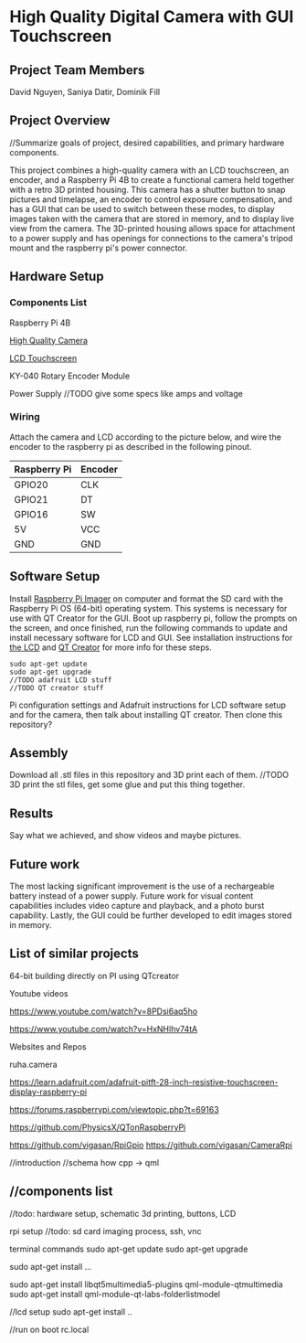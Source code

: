 # High Quality Digital Camera with GUI Touchscreen

## Project Team Members

David Nguyen, Saniya Datir, Dominik Fill

## Project Overview

//Summarize goals of project, desired capabilities, and primary hardware components.

This project combines a high-quality camera with an LCD touchscreen, an encoder, and a Raspberry Pi 4B to create a functional camera held together with a retro 3D printed housing.  This camera has a shutter button to snap pictures and timelapse, an encoder to control exposure compensation, and has a GUI that can be used to switch between these modes, to display images taken with the camera that are stored in memory, and to display live view from the camera.  The 3D-printed housing allows space for attachment to a power supply and has openings for connections to the camera's tripod mount and the raspberry pi's power connector.

## Hardware Setup

### Components List

Raspberry Pi 4B

[High Quality Camera](https://www.adafruit.com/product/4561)

[LCD Touchscreen](https://www.adafruit.com/product/1601)

KY-040 Rotary Encoder Module

Power Supply //TODO give some specs like amps and voltage

### Wiring

Attach the camera and LCD according to the picture below, and wire the encoder to the raspberry pi as described in the following pinout.

|Raspberry Pi|Encoder|
|---|---|
|GPIO20|CLK|
|GPIO21|DT|
|GPIO16|SW|
|5V|VCC|
|GND|GND|

## Software Setup

Install [Raspberry Pi Imager](https://www.raspberrypi.com/software/) on computer and format the SD card with the Raspberry Pi OS (64-bit) operating system.  This systems is necessary for use with QT Creator for the GUI.  Boot up raspberry pi, follow the prompts on the screen, and once finished, run the following commands to update and install necessary software for LCD and GUI.  See installation instructions for [the LCD](https://learn.adafruit.com/adafruit-pitft-28-inch-resistive-touchscreen-display-raspberry-pi?view=all) and [QT Creator](https://forums.raspberrypi.com/viewtopic.php?t=69163) for more info for these steps.

```
sudo apt-get update
sudo apt-get upgrade
//TODO adafruit LCD stuff
//TODO QT creator stuff
```

Pi configuration settings and Adafruit instructions for LCD software setup and for the camera, then talk about installing QT creator.  Then clone this repository?

## Assembly

Download all .stl files in this repository and 3D print each of them.  //TODO
3D print the stl files, get some glue and put this thing together.

## Results

Say what we achieved, and show videos and maybe pictures.

## Future work

The most lacking significant improvement is the use of a rechargeable battery instead of a power supply.  Future work for visual content capabilities includes video capture and playback, and a photo burst capability.  Lastly, the GUI could be further developed to edit images stored in memory.

## List of similar projects

64-bit building directly on PI using QTcreator

Youtube videos

https://www.youtube.com/watch?v=8PDsi6aq5ho

https://www.youtube.com/watch?v=HxNHlhv74tA

Websites and Repos

ruha.camera

https://learn.adafruit.com/adafruit-pitft-28-inch-resistive-touchscreen-display-raspberry-pi

https://forums.raspberrypi.com/viewtopic.php?t=69163

https://github.com/PhysicsX/QTonRaspberryPi

https://github.com/vigasan/RpiGpio
https://github.com/vigasan/CameraRpi

//introduction
//schema how cpp -> qml

//components list
---

//todo: hardware setup, schematic
3d printing, buttons, LCD

rpi setup
//todo: sd card imaging process, ssh, vnc

terminal commands
sudo apt-get update
sudo apt-get upgrade

sudo apt-get install ...

sudo apt-get install libqt5multimedia5-plugins qml-module-qtmultimedia
sudo apt-get install qml-module-qt-labs-folderlistmodel

//lcd setup
sudo apt-get install <LCD>..

//run on boot rc.local
